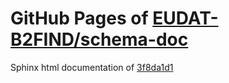 GitHub Pages of [EUDAT-B2FIND/schema-doc](https://github.com/EUDAT-B2FIND/schema-doc.git)
===
Sphinx html documentation of [3f8da1d1](https://github.com/EUDAT-B2FIND/schema-doc/tree/3f8da1d151b2f25049abe470b6d06b54f960c43d)
